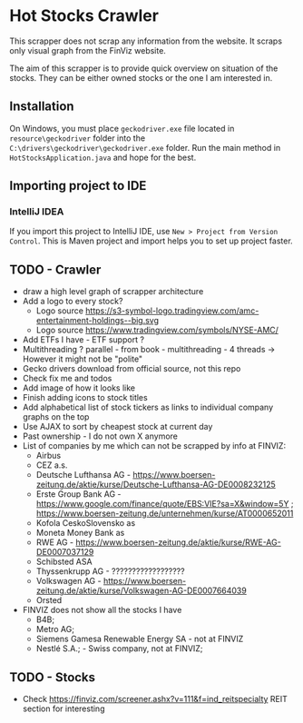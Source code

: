 # Hot Stocks Crawler

This scrapper does not scrap any information from the website. It scraps only visual graph from the FinViz website.

The aim of this scrapper is to provide quick overview on situation of the stocks. They can be either owned stocks or the one I am interested in.

## Installation

On Windows, you must place `geckodriver.exe` file located in `resource\geckodriver` folder into the `C:\drivers\geckodriver\geckodriver.exe` folder. Run the main method in `HotStocksApplication.java` and hope for the best.

## Importing project to IDE

### IntelliJ IDEA
If you import this project to IntelliJ IDE, use `New > Project from Version Control`. This is Maven project and import helps you to set up project faster.

## TODO - Crawler
+ draw a high level graph of scrapper architecture
+ Add a logo to every stock? 
  + Logo source https://s3-symbol-logo.tradingview.com/amc-entertainment-holdings--big.svg
  + Logo source https://www.tradingview.com/symbols/NYSE-AMC/
+ Add ETFs I have - ETF support ?
+ Multithreading ? parallel - from book - multithreading - 4 threads -> However it might not be "polite"
+ Gecko drivers download from official source, not this repo
+ Check fix me and todos
+ Add image of how it looks like
+ Finish adding icons to stock titles
+ Add alphabetical list of stock tickers as links to individual company graphs on the top
+ Use AJAX to sort by cheapest stock at current day
+ Past ownership - I do not own X anymore
+ List of companies by me which can not be scrapped by info at FINVIZ:
  + Airbus
  + CEZ a.s.
  + Deutsche Lufthansa AG - https://www.boersen-zeitung.de/aktie/kurse/Deutsche-Lufthansa-AG-DE0008232125
  + Erste Group Bank AG - https://www.google.com/finance/quote/EBS:VIE?sa=X&window=5Y ; https://www.boersen-zeitung.de/unternehmen/kurse/AT0000652011
  + Kofola CeskoSlovensko as
  + Moneta Money Bank as
  + RWE AG - https://www.boersen-zeitung.de/aktie/kurse/RWE-AG-DE0007037129
  + Schibsted ASA
  + Thyssenkrupp AG - ??????????????????
  + Volkswagen AG - https://www.boersen-zeitung.de/aktie/kurse/Volkswagen-AG-DE0007664039
  + Orsted
+ FINVIZ does not show all the stocks I have
  + B4B; 
  + Metro AG; 
  + Siemens Gamesa Renewable Energy SA - not at FINVIZ
  + Nestlé S.A.; - Swiss company, not at FINVIZ;

## TODO - Stocks
+ Check https://finviz.com/screener.ashx?v=111&f=ind_reitspecialty REIT section for interesting
